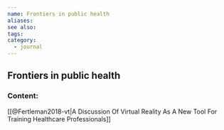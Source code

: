 ```yaml
---
name: Frontiers in public health
aliases:
see also:
tags:
category:
  - journal
---
```


## Frontiers in public health

### Content:
[[@Fertleman2018-vt|A Discussion Of Virtual Reality As A New Tool For Training Healthcare Professionals]]